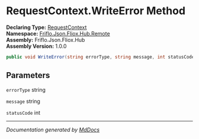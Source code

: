 ﻿<!--  
  <auto-generated>   
    The contents of this file were generated by a tool.  
    Changes to this file may be list if the file is regenerated  
  </auto-generated>   
-->

# RequestContext.WriteError Method

**Declaring Type:** [RequestContext](../index.md)  
**Namespace:** [Friflo.Json.Fliox.Hub.Remote](../../index.md)  
**Assembly:** Friflo.Json.Fliox.Hub  
**Assembly Version:** 1.0.0

```csharp
public void WriteError(string errorType, string message, int statusCode);
```

## Parameters

`errorType`  string

`message`  string

`statusCode`  int

___

*Documentation generated by [MdDocs](https://github.com/ap0llo/mddocs)*
